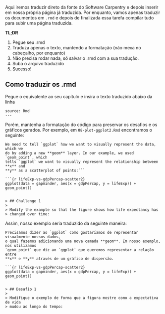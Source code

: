 Aqui iremos traduzir direto da fonte do Software Carpentry e depois inserir em nossa própria página já traduzida. Por enquanto, vamos apenas traduzir os documentos em `.rmd` e depois de finalizada essa tarefa compilar tudo para subir uma página traduzida.

**TL;DR**

1. Pegue seu .rmd
2. Traduza apenas o texto, mantendo a formatação (não mexa no cabeçalho, por enquanto)
3. Não precisa rodar nada, só salvar o .rmd com a sua tradução.
4. Suba o arquivo traduzido
5. Sucesso!

## Como traduzir os .rmd
Pegue o equivalente ao seu capítulo e insira o texto traduzido abaixo da linha

```
source: Rmd
---
``` 

Porém, mantenha a formatação do código para preservar os desafios e os gráficos gerados. Por exemplo, em `08-plot-ggplot2.Rmd` encontramos o seguinte:

    We need to tell `ggplot` how we want to visually represent the data, which we
    do by adding a new **geom** layer. In our example, we used `geom_point`, which
    tells `ggplot` we want to visually represent the relationship between **x** and
    **y** as a scatterplot of points:```

    ```{r lifeExp-vs-gdpPercap-scatter2}
    ggplot(data = gapminder, aes(x = gdpPercap, y = lifeExp)) +
    geom_point()


    > ## Challenge 1
    >
    > Modify the example so that the figure shows how life expectancy has
    > changed over time:


Assim, nosso exemplo seria traduzido da seguinte maneira:

    Precisamos dizer ao `ggplot` como gostaríamos de representar visualmente nossos dados, 
    o qual fazemos adicionando uma nova camada **geom**. Em nosso exemplo, nós utilizamos 
    `geom_point` que diz ao `ggplot` que queremos representar a relação entre 
    **x** e **y** através de um gráfico de dispersão.

    ```{r lifeExp-vs-gdpPercap-scatter2}
    ggplot(data = gapminder, aes(x = gdpPercap, y = lifeExp)) +
    geom_point()


    > ## Desafio 1
    >
    > Modifique o exemplo de forma que a figura mostre como a expectativa de vida
    > mudou ao longo do tempo:




